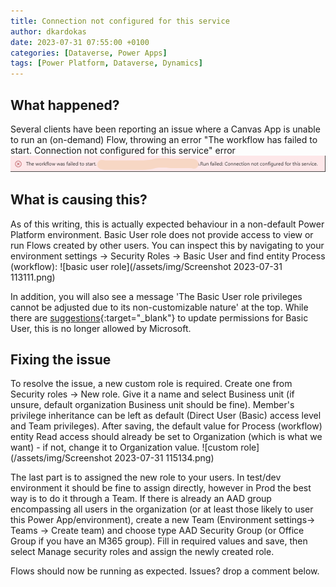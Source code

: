 ```yaml
---
title: Connection not configured for this service
author: dkardokas
date: 2023-07-31 07:55:00 +0100
categories: [Dataverse, Power Apps]
tags: [Power Platform, Dataverse, Dynamics]
---
```


## What happened?

Several clients have been reporting an issue where a Canvas App is unable to run an (on-demand) Flow, throwing an error "The workflow has failed to start. Connection not configured for this service" error
![error](/assets/img/112331.png)

## What is causing this?

As of this writing, this is actually expected behaviour in a non-default Power Platform environment. Basic User role does not provide access to view or run Flows created by other users. You can inspect this by navigating to your environment settings -> Security Roles -> Basic User and find entity Process (workflow):
![basic user role](/assets/img/Screenshot 2023-07-31 113111.png)

In addition, you will also see a message 'The Basic User role privileges cannot be adjusted due to its non-customizable nature' at the top. While there are [suggestions](https://powerusers.microsoft.com/t5/Using-Connectors/connection-not-configured-for-this-service/m-p/2269002){:target="_blank"} to update permissions for Basic User, this is no longer allowed by Microsoft.

## Fixing the issue

To resolve the issue, a new custom role is required. Create one from Security roles -> New role. Give it a name and select Business unit (if unsure, default organization Business unit should be fine). Member's privilege inheritance can be left as default (Direct User (Basic) access level and Team privileges). After saving, the default value for Process (workflow) entity Read access should already be set to Organization (which is what we want) - if not, change it to Organization value.
![custom role](/assets/img/Screenshot 2023-07-31 115134.png)

The last part is to assigned the new role to your users. In test/dev environment it should be fine to assign directly, however in Prod the best way is to do it through a Team. If there is already an AAD group encompassing all users in the organization (or at least those likely to user this Power App/environment), create a new Team (Environment settings-> Teams -> Create team) and choose type AAD Security Group (or Office Group if you have an M365 group). Fill in required values and save, then select Manage security roles and assign the newly created role.

Flows should now be running as expected. Issues? drop a comment below.


